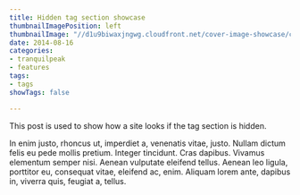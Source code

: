 ```yaml
---
title: Hidden tag section showcase
thumbnailImagePosition: left
thumbnailImage: "//d1u9biwaxjngwg.cloudfront.net/cover-image-showcase/city-750.jpg"
date: 2014-08-16
categories:
- tranquilpeak
- features
tags:
- tags
showTags: false

---
```

This post is used to show how a site looks if the tag section is hidden.
<!--more-->

In enim justo, rhoncus ut, imperdiet a, venenatis vitae, justo. Nullam dictum felis eu pede mollis pretium. Integer tincidunt. Cras dapibus. Vivamus elementum semper nisi. Aenean vulputate eleifend tellus. Aenean leo ligula, porttitor eu, consequat vitae, eleifend ac, enim. Aliquam lorem ante, dapibus in, viverra quis, feugiat a, tellus.